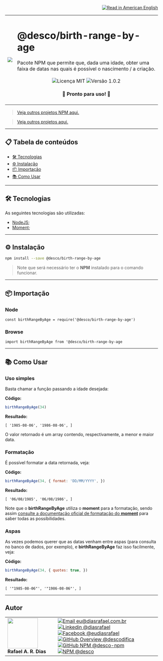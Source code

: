 <div align="right">
  <a href="README.US.md">
    <img alt="Read in American English" src="https://img.shields.io/static/v1?label=&message=🇺🇸 Read in American English&color=red&style=for-the-badge" />
  </a>
</div>

<table>
  <tr>
    <td><img src="https://i.ibb.co/6ryTrMq/birth-range-by-age.png"></td>
    <td>  
      <h1>@desco/birth-range-by-age</h1>
      Pacote NPM que permite que, dada uma idade, obter uma faixa de datas nas quais é possível o nascimento / a criação.
      <br /><br />
      <div align="center">
        <img alt="Licença MIT" src="https://img.shields.io/static/v1?label=Licença&message=MIT&color=green&style=for-the-badge">
        <img alt="Versão 1.0.2" src="https://img.shields.io/static/v1?label=Versão&message=1.0.2&color=blue&style=for-the-badge">
      </div>
      <h4 align="center"> 
        🚀 Pronto para uso! 🚀
      </h4>
    </td>
  </tr>
</table>

> <a href="https://github.com/desco-npm" target="_blank">Veja outros projetos NPM aqui.</a>

> <a href="https://github.com/descoifica" target="_blank">Veja outros projetos aqui.</a>

---

## 📋 Tabela de conteúdos

* [🛠️ Tecnologias](#Tecnologias)
* [⚙️ Instalação](#Instalação)
* [📦 Importação](#Importação)
* [📚 Como Usar](#Como-Usar)

---

<a name="Tecnologias"></a>


## 🛠️ Tecnologias

As seguintes tecnologias são utilizadas:

* [NodeJS](https://nodejs.org/en/);
* [Moment](https://www.npmjs.com/package/moment);

---

<a name="Instalação"></a>

## ⚙️ Instalação

```bash
npm install --save @desco/birth-range-by-age
```

> Note que será necessário ter o **NPM** instalado para o comando funcionar.

---

<a name="Importação"></a>

## 📦 Importação

### Node

`const birthRangeByAge = require('@desco/birth-range-by-age')`

### Browse

`import birthRangeByAge from '@desco/birth-range-by-age`

---

<a name="Como-Usar"></a>

## 📚 Como Usar

### Uso simples

Basta chamar a função passando a idade desejada:

**Código:** 
```js
birthRangeByAge(34)
```

**Resultado:** 
```
[ '1985-08-06', '1986-08-06', ]
```

O valor retornado é um array contendo, respectivamente, a menor e maior data.

### Formatação

É possível formatar a data retornada, veja:

**Código:** 
```js
birthRangeByAge(34, { format: 'DD/MM/YYYY', })
```

**Resultado:** 
```
[ '06/08/1985', '06/08/1986', ]
```

Note que o **birthRangeByAge** utiliza o **moment** para a formatação, sendo assim [consulte a documentação oficial de formatação do **moment**](https://momentjs.com/docs/#/displaying/) para saber todas as possíbilidades.

### Aspas

As vezes podemos querer que as datas venham entre aspas (para consulta no banco de dados, por exemplo), e **birthRangeByAge** faz isso facilmente, veja:

**Código:** 
```js
birthRangeByAge(34, { quotes: true, })
```

**Resultado:** 
```
[ '"1985-08-06"', '"1986-08-06"', ]
```

---

## Autor

<table>
  <tr>
    <td width="150px">
      <img src="https://scontent.fsdu1-1.fna.fbcdn.net/v/t1.0-9/539886_235546170253505_5977326689811409130_n.jpg?_nc_cat=106&ccb=3&_nc_sid=174925&_nc_eui2=AeGgFWn_fWInwRkTo3mHSP993TbQ0TzG0Y3dNtDRPMbRjS-eZL1tr4I5maqz6O-jva9qWnIxKOsD3UtSm9CTeCys&_nc_ohc=Qw6NaDGrtIgAX9uFF2c&_nc_ht=scontent.fsdu1-1.fna&oh=5ebac9874d7a24e157c8c99fd965c2a4&oe=606539CE" width="100px;" alt=""/>
      <b>Rafael A. R. Dias</b>
    </td>
    <td>  
      <a href="mailto:eu@diasrafael.com.br" target="_blank" >
        <img alt="Email eu@diasrafael.com.br" src="https://img.shields.io/static/v1?label=Email&message=eu@diasrafael.com.br&color=red&logo=gmail&style=for-the-badge">
      </a>
      <a href="https://www.linkedin.com/in/diasrafael/" target="_blank">
        <img alt="Linkedin @diasrafael" src="https://img.shields.io/static/v1?label=Linkedin&message=@diasrafael&color=blue&logo=linkedin&style=for-the-badge">
      </a>
      <a href="https://www.facebook.com/eudiasrafael" target="_blank">
        <img alt="Facebook @eudiasrafael" src="https://img.shields.io/static/v1?label=Facebook&message=@eudiasrafael&color=blue&logo=facebook&style=for-the-badge">
      </a>
      <a href="https://github.com/descodifica" target="_blank">
        <img alt="GitHub Overview @descodifica" src="https://img.shields.io/static/v1?label=GitHub Overview&message=@descodifica&color=black&logo=github&style=for-the-badge">
      </a>
      <a href="https://github.com/desco-npm" target="_blank">
        <img alt="GitHub NPM @desco-npm" src="https://img.shields.io/static/v1?label=GitHub NPM&message=@desco-npm&color=black&logo=github&style=for-the-badge">
      </a>
      <a href="https://www.npmjs.com/org/desco" target="_blank">
        <img alt="NPM @desco" src="https://img.shields.io/static/v1?label=NPM&message=@desco&color=red&logo=npm&style=for-the-badge">
      </a>
    </td>
  </tr>
</table>